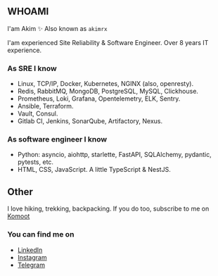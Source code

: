 WHOAMI
------
I'am Akim ✨ 
Also known as `akimrx`
  
I'am experienced Site Reliability & Software Engineer.
Over 8 years IT experience.

### As SRE I know

- Linux, TCP/IP, Docker, Kubernetes, NGINX (also, openresty).
- Redis, RabbitMQ, MongoDB, PostgreSQL, MySQL, Clickhouse.
- Prometheus, Loki, Grafana, Opentelemetry, ELK, Sentry.
- Ansible, Terraform.
- Vault, Consul.
- Gitlab CI, Jenkins, SonarQube, Artifactory, Nexus.


### As software engineer I know

- Python: asyncio, aiohttp, starlette, FastAPI, SQLAlchemy, pydantic, pytests, etc.
- HTML, CSS, JavaScript. A little TypeScript & NestJS.


Other
-----

I love hiking, trekking, backpacking. If you do too, subscribe to me on [Komoot](https://www.komoot.com/user/2710177891321)


### You can find me on
* [LinkedIn](https://www.linkedin.com/in/akimrx/)
* [Instagram](https://instagram.com/akimrx)
* [Telegram](https://t.me/akimrx)


<!--
**akimrx/akimrx** is a ✨ _special_ ✨ repository because its `README.md` (this file) appears on your GitHub profile.

Here are some ideas to get you started:

- 🔭 I’m currently working on ...
- 🌱 I’m currently learning ...
- 👯 I’m looking to collaborate on ...
- 🤔 I’m looking for help with ...
- 💬 Ask me about ...
- 📫 How to reach me: ...
- 😄 Pronouns: ...
- ⚡ Fun fact: ...
-->
